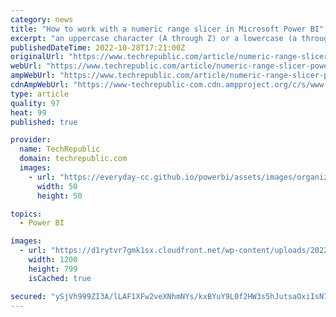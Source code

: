```yaml
---
category: news
title: "How to work with a numeric range slicer in Microsoft Power BI"
excerpt: "an uppercase character (A through Z) or a lowercase (a through z) character (no spaces). How to work with a numeric range slicer in Microsoft Power BI Your email has been sent Adding a numeric range slicer to a Microsoft Power BI report is easy ..."
publishedDateTime: 2022-10-28T17:21:00Z
originalUrl: "https://www.techrepublic.com/article/numeric-range-slicer-power-bi/"
webUrl: "https://www.techrepublic.com/article/numeric-range-slicer-power-bi/"
ampWebUrl: "https://www.techrepublic.com/article/numeric-range-slicer-power-bi/amp/"
cdnAmpWebUrl: "https://www-techrepublic-com.cdn.ampproject.org/c/s/www.techrepublic.com/article/numeric-range-slicer-power-bi/amp/"
type: article
quality: 97
heat: 99
published: true

provider:
  name: TechRepublic
  domain: techrepublic.com
  images:
    - url: "https://everyday-cc.github.io/powerbi/assets/images/organizations/techrepublic.com-50x50.jpg"
      width: 50
      height: 50

topics:
  - Power BI

images:
  - url: "https://d1rytvr7gmk1sx.cloudfront.net/wp-content/uploads/2022/06/create-dashboard-power-bi.jpeg?x85972"
    width: 1200
    height: 799
    isCached: true

secured: "ySjVh999ZI3A/lLAF1XFw2veXNhmNYs/kxBYuY9L0f2HW3s5hJutsaOxiIsN74uFFSdKj9+DhHKO2moLH22JR8iaRYVwpNCkwTDHzuoaWiwqxblcFDg82RgM6eYwNnWXIlWrgQTt4mILpziRTccmukXinDWE+qHTBnhsg2HMRn4EDUrQdrfGX821WnGL6CDBERRO5WDix45upqjODFrDgszNyqAIiT35hU4oBW9A8fHTIOqfM1R1tLqMQkbpWlisLas6cquMdaKUOyjB9h+E8skwTnZGlzm+4gytBKrWzmHz2IEwxe34FxFk2sQiWEereRJCvN/ZMDQDgOVMe6N3Zz+FaaCYoq++CX4Qnlp8IpA=;CB2pr/aIOVRutpVn8n+xZA=="
---
```


